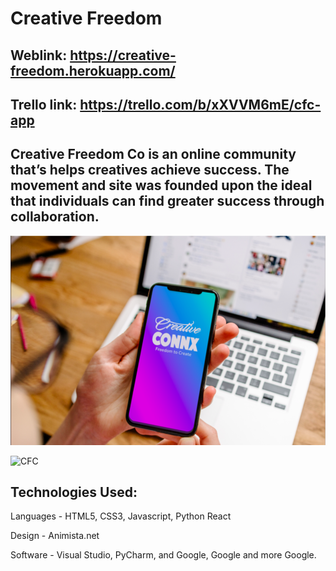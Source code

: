 # Creative Freedom

## Weblink: https://creative-freedom.herokuapp.com/

## Trello link: https://trello.com/b/xXVVM6mE/cfc-app

## Creative Freedom Co is an online community that’s helps creatives achieve success. The movement and site was founded upon the ideal that individuals can find greater success through collaboration.


![CFC](client/public/Wireframes:ERD/CFC_Splash.png)

![CFC](client/public/Wireframes:ERD/MVPDiagram.png)



## Technologies Used:
Languages - HTML5, CSS3, Javascript, Python React

Design - Animista.net

Software - Visual Studio, PyCharm,  and Google, Google and more Google.